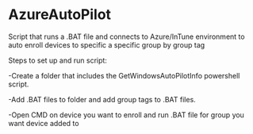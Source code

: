 # AzureAutoPilot
Script that runs a .BAT file and connects to Azure/InTune environment to auto enroll devices to specific a specific group by group tag

Steps to set up and run script:

  -Create a folder that includes the GetWindowsAutoPilotInfo powershell script.
  
  -Add .BAT files to folder and add group tags to .BAT files.
  
  -Open CMD on device you want to enroll and run .BAT file for group you want device added to
